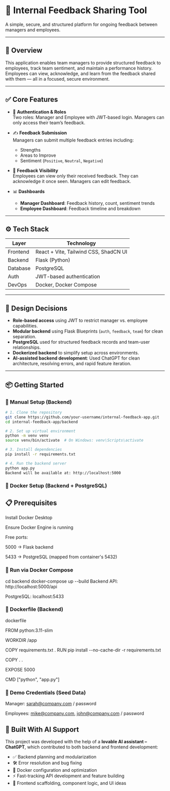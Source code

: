 # 📝 Internal Feedback Sharing Tool

A simple, secure, and structured platform for ongoing feedback between managers and employees.

---

## 🚀 Overview

This application enables team managers to provide structured feedback to employees, track team sentiment, and maintain a performance history. Employees can view, acknowledge, and learn from the feedback shared with them — all in a focused, secure environment.

---

## ✅ Core Features

- 🔐 **Authentication & Roles**  
  Two roles: Manager and Employee with JWT-based login. Managers can only access their team’s feedback.

- ✍️ **Feedback Submission**  
  Managers can submit multiple feedback entries including:
  - Strengths
  - Areas to Improve
  - Sentiment (`Positive`, `Neutral`, `Negative`)

- 👀 **Feedback Visibility**  
  Employees can view only their received feedback. They can acknowledge it once seen. Managers can edit feedback.

- 📊 **Dashboards**  
  - **Manager Dashboard**: Feedback history, count, sentiment trends  
  - **Employee Dashboard**: Feedback timeline and breakdown

---

## ⚙️ Tech Stack

| Layer     | Technology                         |
|-----------|-------------------------------------|
| Frontend  | React + Vite, Tailwind CSS, ShadCN UI |
| Backend   | Flask (Python)                      |
| Database  | PostgreSQL                          |
| Auth      | JWT-based authentication            |
| DevOps    | Docker, Docker Compose              |

---

## 📐 Design Decisions

- **Role-based access** using JWT to restrict manager vs. employee capabilities.
- **Modular backend** using Flask Blueprints (`auth`, `feedback`, `team`) for clean separation.
- **PostgreSQL** used for structured feedback records and team-user relationships.
- **Dockerized backend** to simplify setup across environments.
- **AI-assisted backend development**: Used ChatGPT for clean architecture, resolving errors, and rapid feature iteration.

---

## 📦 Getting Started

### 🔧 Manual Setup (Backend)

```bash
# 1. Clone the repository
git clone https://github.com/your-username/internal-feedback-app.git
cd internal-feedback-app/backend

# 2. Set up virtual environment
python -m venv venv
source venv/bin/activate  # On Windows: venv\Scripts\activate

# 3. Install dependencies
pip install -r requirements.txt

# 4. Run the backend server
python app.py
Backend will be available at: http://localhost:5000
```
###  🐳 Docker Setup (Backend + PostgreSQL)
## 📋 Prerequisites

Install Docker Desktop

Ensure Docker Engine is running

Free ports:

5000 → Flask backend

5433 → PostgreSQL (mapped from container's 5432)

### 🚀 Run via Docker Compose

cd backend
docker-compose up --build
Backend API: http://localhost:5000/api

PostgreSQL: localhost:5433

### 🐳 Dockerfile (Backend)
dockerfile

FROM python:3.11-slim

WORKDIR /app

COPY requirements.txt .
RUN pip install --no-cache-dir -r requirements.txt

COPY . .

EXPOSE 5000

CMD ["python", "app.py"]
### 🧪 Demo Credentials (Seed Data)
Manager: sarah@company.com / password

Employees: mike@company.com, john@company.com / password

## 🤖 Built With AI Support

This project was developed with the help of a **lovable AI assistant – ChatGPT**, which contributed to both backend and frontend development:

- ✅ Backend planning and modularization  
- 🛠️ Error resolution and bug fixing  
- 🐳 Docker configuration and optimization  
- ⚡ Fast-tracking API development and feature building  
- 🎨 Frontend scaffolding, component logic, and UI ideas

